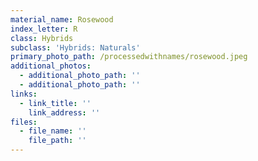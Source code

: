 ```yaml
---
material_name: Rosewood
index_letter: R
class: Hybrids
subclass: 'Hybrids: Naturals'
primary_photo_path: /processedwithnames/rosewood.jpeg
additional_photos:
  - additional_photo_path: ''
  - additional_photo_path: ''
links:
  - link_title: ''
    link_address: ''
files:
  - file_name: ''
    file_path: ''
---
```



